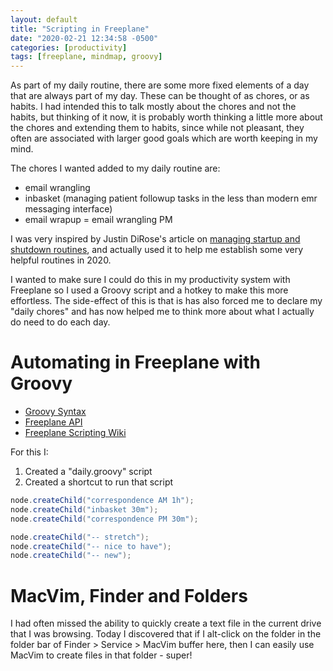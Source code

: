 ```yaml
---
layout: default
title: "Scripting in Freeplane"
date: "2020-02-21 12:34:58 -0500"
categories: [productivity]
tags: [freeplane, mindmap, groovy]
---
```


As part of my daily routine, there are some more fixed elements of a day that are always part of my day. These can be thought of as chores, or as habits. I had intended this to talk mostly about the chores and not the habits, but thinking of it now, it is probably worth thinking a little more about the chores and extending them to habits, since while not pleasant, they often are associated with larger good goals which are worth keeping in my mind.

The chores I wanted added to my daily routine are:

* email wrangling
* inbasket (managing patient followup tasks in the less than modern emr messaging interface)
* email wrapup = email wrangling PM

I was very inspired by Justin DiRose's article on [managing startup and shutdown routines](https://inside.omnifocus.com/justin-dirose), and actually used it to help me establish some very helpful routines in 2020.

I wanted to make sure I could do this in my productivity system with Freeplane so I used a Groovy script and a hotkey to make this more effortless. The side-effect of this is that is has also forced me to declare my "daily chores" and has now helped me to think more about what I actually do need to do each day.

# Automating in Freeplane with Groovy

* [Groovy Syntax](http://groovy-lang.org/syntax.html)
* [Freeplane API](https://www.freeplane.org/doc/api/)
* [Freeplane Scripting Wiki](https://www.freeplane.org/wiki/index.php/Scripting)

For this I:

1. Created a "daily.groovy" script
2. Created a shortcut to run that script


```groovy
node.createChild("correspondence AM 1h");
node.createChild("inbasket 30m");
node.createChild("correspondence PM 30m");

node.createChild("-- stretch");
node.createChild("-- nice to have");
node.createChild("-- new");
```

# MacVim, Finder and Folders

I had often missed the ability to quickly create a text file in the current drive that I was browsing. Today I discovered that if I alt-click on the folder in the folder bar of Finder > Service > MacVim buffer here, then I can easily use MacVim to create files in that folder - super!


